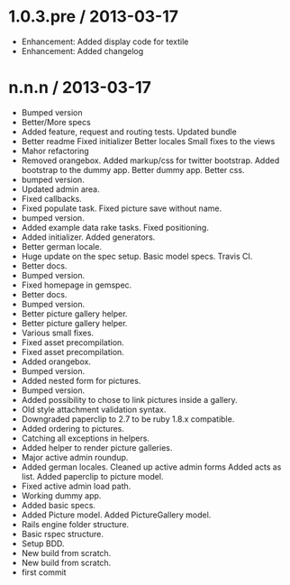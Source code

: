 1.0.3.pre / 2013-03-17 
======================

  * Enhancement: Added display code for textile
  * Enhancement: Added changelog

n.n.n / 2013-03-17 
==================

  * Bumped version
  * Better/More specs
  * Added feature, request and routing tests. Updated bundle
  * Better readme Fixed initializer Better locales Small fixes to the views
  * Mahor refactoring
  * Removed orangebox. Added markup/css for twitter bootstrap. Added bootstrap to the dummy app. Better dummy app. Better css.
  * bumped version.
  * Updated admin area.
  * Fixed callbacks.
  * Fixed populate task. Fixed picture save without name.
  * bumped version.
  * Added example data rake tasks. Fixed positioning.
  * Added initializer. Added generators.
  * Better german locale.
  * Huge update on the spec setup. Basic model specs. Travis CI.
  * Better docs.
  * Bumped version.
  * Fixed homepage in gemspec.
  * Better docs.
  * Bumped version.
  * Better picture gallery helper.
  * Better picture gallery helper.
  * Various small fixes.
  * Fixed asset precompilation.
  * Fixed asset precompilation.
  * Added orangebox.
  * Bumped version.
  * Added nested form for pictures.
  * Bumped version.
  * Added possibility to chose to link pictures inside a gallery.
  * Old style attachment validation syntax.
  * Downgraded paperclip to 2.7 to be ruby 1.8.x compatible.
  * Added ordering to pictures.
  * Catching all exceptions in helpers.
  * Added helper to render picture galleries.
  * Major active admin roundup.
  * Added german locales. Cleaned up active admin forms Added acts as list. Added paperclip to picture model.
  * Fixed active admin load path.
  * Working dummy app.
  * Added basic specs.
  * Added Picture model. Added PictureGallery model.
  * Rails engine folder structure.
  * Basic rspec structure.
  * Setup BDD.
  * New build from scratch.
  * New build from scratch.
  * first commit
